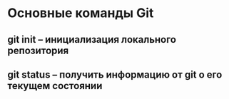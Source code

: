 # Основные команды Git

## git init – инициализация локального репозитория

## git status – получить информацию от git о его текущем состоянии

